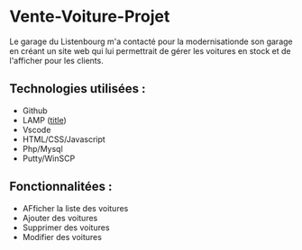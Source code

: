 # Vente-Voiture-Projet

Le garage du Listenbourg m'a contacté pour la modernisationde son garage en créant un site web qui lui permettrait de gérer les voitures en stock et de l'afficher pour les clients.

## Technologies utilisées : 

* Github
* LAMP ([title](https://www.digitalocean.com/community/tutorials/how-to-install-linux-apache-mariadb-php-lamp-stack-on-debian-11 "Tutoriel pout installer un LAMP"))
* Vscode
* HTML/CSS/Javascript
* Php/Mysql
* Putty/WinSCP

## Fonctionnalitées : 

* AFficher la liste des voitures
* Ajouter des voitures
* Supprimer des voitures
* Modifier des voitures
